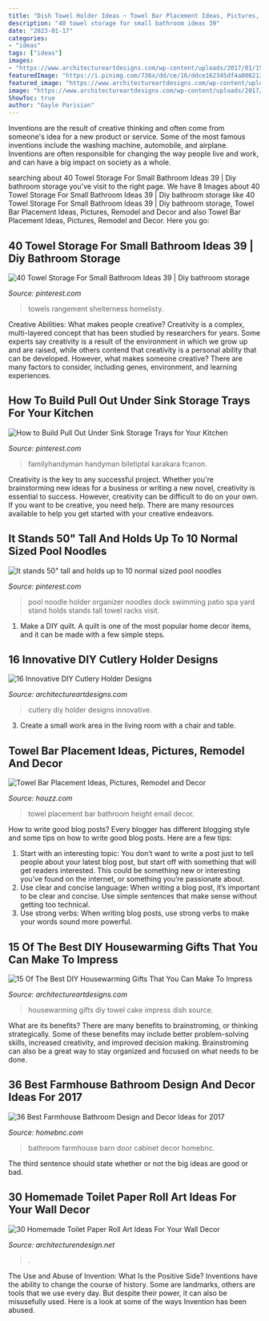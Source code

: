 ```yaml
---
title: "Dish Towel Holder Ideas ~ Towel Bar Placement Ideas, Pictures, Remodel And Decor"
description: "40 towel storage for small bathroom ideas 39"
date: "2023-01-17"
categories:
- "ideas"
tags: ["ideas"]
images:
- "https://www.architectureartdesigns.com/wp-content/uploads/2017/01/15-Of-The-Best-DIY-Housewarming-Gifts-That-You-Can-Make-To-Impress-11.jpg"
featuredImage: "https://i.pinimg.com/736x/dd/ce/16/ddce162345df4a0062137cd52f835200.jpg"
featured_image: "https://www.architectureartdesigns.com/wp-content/uploads/2015/06/1173.jpg"
image: "https://www.architectureartdesigns.com/wp-content/uploads/2017/01/15-Of-The-Best-DIY-Housewarming-Gifts-That-You-Can-Make-To-Impress-11.jpg"
ShowToc: true
author: "Gayle Parisian"
---
```



Inventions are the result of creative thinking and often come from someone's idea for a new product or service. Some of the most famous inventions include the washing machine, automobile, and airplane. Inventions are often responsible for changing the way people live and work, and can have a big impact on society as a whole.

	

		
searching about 40 Towel Storage For Small Bathroom Ideas 39 | Diy bathroom storage you've visit to the right page. We have 8 Images about 40 Towel Storage For Small Bathroom Ideas 39 | Diy bathroom storage like 40 Towel Storage For Small Bathroom Ideas 39 | Diy bathroom storage, Towel Bar Placement Ideas, Pictures, Remodel and Decor and also Towel Bar Placement Ideas, Pictures, Remodel and Decor. Here you go:
		
    
## 40 Towel Storage For Small Bathroom Ideas 39 | Diy Bathroom Storage

<img loading=lazy src="https://i.pinimg.com/736x/45/c0/5b/45c05b5a75179ee4b02266e550dc80ea.jpg" onerror="this.onerror=null;this.src='https://tse1.mm.bing.net/th?id=OIP.cKXqXkinehX4kVj6Rrrv-gHaLF&amp;pid=15.1';" alt="40 Towel Storage For Small Bathroom Ideas 39 | Diy bathroom storage">

_Source: pinterest.com_

>towels rangement shelterness homelisty. 

	

Creative Abilities: What makes people creative?
Creativity is a complex, multi-layered concept that has been studied by researchers for years. Some experts say creativity is a result of the environment in which we grow up and are raised, while others contend that creativity is a personal ability that can be developed. However, what makes someone creative? There are many factors to consider, including genes, environment, and learning experiences.

    
## How To Build Pull Out Under Sink Storage Trays For Your Kitchen

<img loading=lazy src="https://i.pinimg.com/736x/b5/3f/4b/b53f4bb1bfd0f683c69106835da75bd5.jpg" onerror="this.onerror=null;this.src='https://tse4.mm.bing.net/th?id=OIP.YbMWVkXg45fs_btM7cvPzgHaHa&amp;pid=15.1';" alt="How to Build Pull Out Under Sink Storage Trays for Your Kitchen">

_Source: pinterest.com_

>familyhandyman handyman biletiptal karakara fcanon. 

	

Creativity is the key to any successful project. Whether you're brainstorming new ideas for a business or writing a new novel, creativity is essential to success. However, creativity can be difficult to do on your own. If you want to be creative, you need help. There are many resources available to help you get started with your creative endeavors.

    
## It Stands 50&quot; Tall And Holds Up To 10 Normal Sized Pool Noodles

<img loading=lazy src="https://i.pinimg.com/736x/dd/ce/16/ddce162345df4a0062137cd52f835200.jpg" onerror="this.onerror=null;this.src='https://tse1.mm.bing.net/th?id=OIP.uzIsHe9Vkb10PVdg2YRGWwHaJ3&amp;pid=15.1';" alt="It stands 50&quot; tall and holds up to 10 normal sized pool noodles">

_Source: pinterest.com_

>pool noodle holder organizer noodles dock swimming patio spa yard stand holds stands tall towel racks visit. 

	

1. Make a DIY quilt. A quilt is one of the most popular home decor items, and it can be made with a few simple steps.

    
## 16 Innovative DIY Cutlery Holder Designs

<img loading=lazy src="https://www.architectureartdesigns.com/wp-content/uploads/2015/06/1173.jpg" onerror="this.onerror=null;this.src='https://tse1.mm.bing.net/th?id=OIP.UHXz2HKCUiyZOW9hld94VwHaJH&amp;pid=15.1';" alt="16 Innovative DIY Cutlery Holder Designs">

_Source: architectureartdesigns.com_

>cutlery diy holder designs innovative. 

	

3. Create a small work area in the living room with a chair and table. 

    
## Towel Bar Placement Ideas, Pictures, Remodel And Decor

<img loading=lazy src="https://st.hzcdn.com/fimgs/9ae150f000085c5d_2072-w500-h666-b0-p0--eclectic-bathroom.jpg" onerror="this.onerror=null;this.src='https://tse4.mm.bing.net/th?id=OIP.GdCulu_1GYY-ygjGzZQJEAHaJ3&amp;pid=15.1';" alt="Towel Bar Placement Ideas, Pictures, Remodel and Decor">

_Source: houzz.com_

>towel placement bar bathroom height email decor. 

	

How to write good blog posts?
Every blogger has different blogging style and some tips on how to write good blog posts. Here are a few tips: 
1. Start with an interesting topic: You don’t want to write a post just to tell people about your latest blog post, but start off with something that will get readers interested. This could be something new or interesting you’ve found on the internet, or something you’re passionate about. 
2. Use clear and concise language: When writing a blog post, it’s important to be clear and concise. Use simple sentences that make sense without getting too technical. 
3. Use strong verbs: When writing blog posts, use strong verbs to make your words sound more powerful.

    
## 15 Of The Best DIY Housewarming Gifts That You Can Make To Impress

<img loading=lazy src="https://www.architectureartdesigns.com/wp-content/uploads/2017/01/15-Of-The-Best-DIY-Housewarming-Gifts-That-You-Can-Make-To-Impress-11.jpg" onerror="this.onerror=null;this.src='https://tse4.mm.bing.net/th?id=OIP.zMNYE9gMD8xUsihh4SGtKwHaMB&amp;pid=15.1';" alt="15 Of The Best DIY Housewarming Gifts That You Can Make To Impress">

_Source: architectureartdesigns.com_

>housewarming gifts diy towel cake impress dish source. 

	

What are its benefits?
There are many benefits to brainstroming, or thinking strategically. Some of these benefits may include better problem-solving skills, increased creativity, and improved decision making. Brainstroming can also be a great way to stay organized and focused on what needs to be done.

    
## 36 Best Farmhouse Bathroom Design And Decor Ideas For 2017

<img loading=lazy src="https://cdn.homebnc.com/homeimg/2017/02/12-farmhouse-bathroom-design-decor-ideas-homebnc.jpg" onerror="this.onerror=null;this.src='https://tse2.mm.bing.net/th?id=OIP.9KvCXs1T2jFqDHzzicdWiQHaJ3&amp;pid=15.1';" alt="36 Best Farmhouse Bathroom Design and Decor Ideas for 2017">

_Source: homebnc.com_

>bathroom farmhouse barn door cabinet decor homebnc. 

	

The third sentence should state whether or not the big ideas are good or bad.

    
## 30 Homemade Toilet Paper Roll Art Ideas For Your Wall Decor

<img loading=lazy src="https://cdn.architecturendesign.net/wp-content/uploads/2015/02/AD-Toilet-Paper-Roll-Wall-Art-30.jpg" onerror="this.onerror=null;this.src='https://tse4.mm.bing.net/th?id=OIP.C1ybd-17VdVp9ZHkWiLX4gHaJ4&amp;pid=15.1';" alt="30 Homemade Toilet Paper Roll Art Ideas For Your Wall Decor">

_Source: architecturendesign.net_

>. 

	

The Use and Abuse of Invention: What Is the Positive Side?
Inventions have the ability to change the course of history. Some are landmarks, others are tools that we use every day. But despite their power, it can also be misusefully used. Here is a look at some of the ways Invention has been abused.

